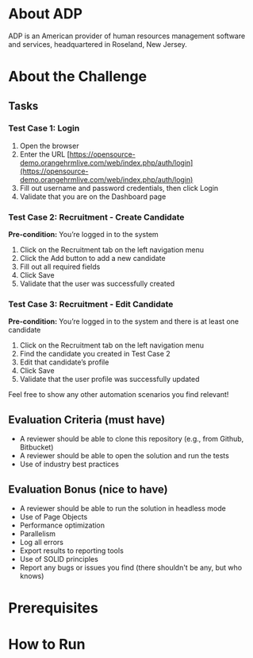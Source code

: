 # About ADP
ADP is an American provider of human resources management software and services, headquartered in Roseland, New Jersey.

# About the Challenge

## Tasks

### Test Case 1: Login
1. Open the browser
2. Enter the URL [https://opensource-demo.orangehrmlive.com/web/index.php/auth/login](https://opensource-demo.orangehrmlive.com/web/index.php/auth/login)
3. Fill out username and password credentials, then click Login
4. Validate that you are on the Dashboard page

### Test Case 2: Recruitment - Create Candidate
**Pre-condition:** You’re logged in to the system
1. Click on the Recruitment tab on the left navigation menu
2. Click the Add button to add a new candidate
3. Fill out all required fields
4. Click Save
5. Validate that the user was successfully created

### Test Case 3: Recruitment - Edit Candidate
**Pre-condition:** You’re logged in to the system and there is at least one candidate
1. Click on the Recruitment tab on the left navigation menu
2. Find the candidate you created in Test Case 2
3. Edit that candidate’s profile
4. Click Save
5. Validate that the user profile was successfully updated

Feel free to show any other automation scenarios you find relevant!

## Evaluation Criteria (must have)
- A reviewer should be able to clone this repository (e.g., from Github, Bitbucket)
- A reviewer should be able to open the solution and run the tests
- Use of industry best practices

## Evaluation Bonus (nice to have)
- A reviewer should be able to run the solution in headless mode 
- Use of Page Objects 
- Performance optimization 
- Parallelism 
- Log all errors 
- Export results to reporting tools 
- Use of SOLID principles 
- Report any bugs or issues you find (there shouldn't be any, but who knows) 

# Prerequisites

# How to Run
